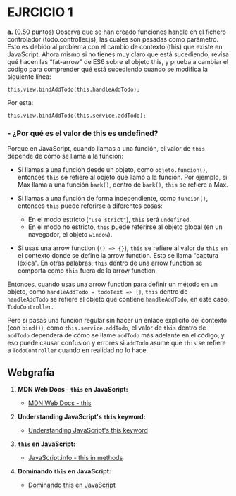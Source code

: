 # EJRCICIO 1

**a.** (0.50 puntos) Observa que se han creado funciones handle en el fichero controlador (todo.controller.js), las cuales son pasadas como parámetro. Esto es debido al problema con el cambio de contexto (this) que existe en JavaScript. Ahora mismo si no tienes muy claro que está sucediendo, revisa qué hacen las “fat-arrow” de ES6 sobre el objeto this, y prueba a cambiar el código para comprender qué está sucediendo cuando se modifica la siguiente línea:

`this.view.bindAddTodo(this.handleAddTodo);`

Por esta:

`this.view.bindAddTodo(this.service.addTodo);`

### - ¿Por qué es el valor de this es undefined?

Porque en JavaScript, cuando llamas a una función, el valor de `this` depende de cómo se llama a la función:

- Si llamas a una función desde un objeto, como `objeto.funcion()`, entonces `this` se refiere al objeto que llamó a la función. Por ejemplo, si Max llama a una función `bark()`, dentro de `bark()`, `this` se refiere a Max.

- Si llamas a una función de forma independiente, como `funcion()`, entonces `this` puede referirse a diferentes cosas:
  - En el modo estricto (`"use strict"`), `this` será `undefined`.
  - En el modo no estricto, `this` puede referirse al objeto global (en un navegador, el objeto `window`).

- Si usas una arrow function (`() => {}`), `this` se refiere al valor de `this` en el contexto donde se define la arrow function. Esto se llama "captura léxica". En otras palabras, `this` dentro de una arrow function se comporta como `this` fuera de la arrow function.

Entonces, cuando usas una arrow function para definir un método en un objeto, como `handleAddTodo = todoText => {}`, `this` dentro de `handleAddTodo` se refiere al objeto que contiene `handleAddTodo`, en este caso, `TodoController`.

Pero si pasas una función regular sin hacer un enlace explícito del contexto (con `bind()`), como `this.service.addTodo`, el valor de `this` dentro de `addTodo` dependerá de cómo se llame `addTodo` más adelante en el código, y eso puede causar confusión y errores si `addTodo` asume que `this` se refiere a `TodoController` cuando en realidad no lo hace.

## Webgrafía

1. **MDN Web Docs - `this` en JavaScript:**
   - [MDN Web Docs - this](https://developer.mozilla.org/en-US/docs/Web/JavaScript/Reference/Operators/this)

2. **Understanding JavaScript's `this` keyword:**
   - [Understanding JavaScript's this keyword](https://www.digitalocean.com/community/tutorials/understanding-javascript-this-keyword)

3. **`this` en JavaScript:**
   - [JavaScript.info - this in methods](https://javascript.info/object-methods#this-in-methods)

4. **Dominando `this` en JavaScript:**
   - [Dominando this en JavaScript](https://medium.com/@benjaminweinert/mastering-this-in-javascript-c5d76caad889)

